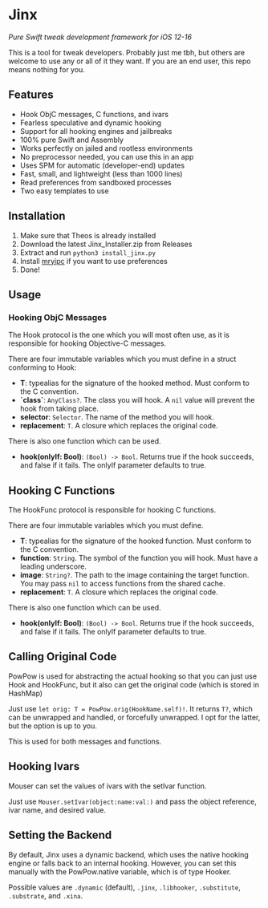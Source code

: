 # Jinx
*Pure Swift tweak development framework for iOS 12-16*

This is a tool for tweak developers. Probably just me tbh, but others are welcome to use any or all of it they want. If you are an end user, this repo means nothing for you.

## Features
- Hook ObjC messages, C functions, and ivars
- Fearless speculative and dynamic hooking
- Support for all hooking engines and jailbreaks
- 100% pure Swift and Assembly
- Works perfectly on jailed and rootless environments
- No preprocessor needed, you can use this in an app
- Uses SPM for automatic (developer-end) updates
- Fast, small, and lightweight (less than 1000 lines)
- Read preferences from sandboxed processes
- Two easy templates to use

## Installation
1. Make sure that Theos is already installed
2. Download the latest Jinx\_Installer.zip from Releases
3. Extract and run `python3 install_jinx.py`
4. Install [mryipc][1] if you want to use preferences
5. Done!

## Usage
### Hooking ObjC Messages
The Hook protocol is the one which you will most often use, as it is responsible for hooking Objective-C messages.

There are four immutable variables which you must define in a struct conforming to Hook:

- **T**: typealias for the signature of the hooked method. Must conform to the C convention.
- **\`class\`**: `AnyClass?`. The class you will hook. A `nil` value will prevent the hook from taking place.
- **selector**: `Selector`. The name of the method you will hook.
- **replacement**: `T`. A closure which replaces the original code.

There is also one function which can be used.

- **hook(onlyIf: Bool)**: `(Bool) -> Bool`. Returns true if the hook succeeds, and false if it fails. The onlyIf parameter defaults to true.

## Hooking C Functions
The HookFunc protocol is responsible for hooking C functions.

There are four immutable variables which you must define.

- **T**: typealias for the signature of the hooked function. Must conform to the C convention.
- **function**: `String`. The symbol of the function you will hook. Must have a leading underscore.
- **image**: `String?`. The path to the image containing the target function. You may pass `nil` to access functions from the   shared cache.
- **replacement**: `T`. A closure which replaces the original code.

There is also one function which can be used.

- **hook(onlyIf: Bool)**: `(Bool) -> Bool`. Returns true if the hook succeeds, and false if it fails. The onlyIf parameter defaults to true.

## Calling Original Code
PowPow is used for abstracting the actual hooking so that you can just use Hook and HookFunc, but it also can get the original code (which is stored in HashMap)

Just use `let orig: T = PowPow.orig(HookName.self)!`. It returns `T?`, which can be unwrapped and handled, or forcefully unwrapped. I opt for the latter, but the option is up to you.

This is used for both messages and functions.

## Hooking Ivars
Mouser can set the values of ivars with the setIvar function.

Just use `Mouser.setIvar(object:name:val:)` and pass the object reference, ivar name, and desired value.

## Setting the Backend
By default, Jinx uses a dynamic backend, which uses the native hooking engine or falls back to an internal hooking. However, you can set this manually with the PowPow.native variable, which is of type Hooker.

Possible values are `.dynamic` (default), `.jinx`, `.libhooker`, `.substitute`, `.substrate`, and `.xina`.

[1]:	https://github.com/Muirey03/MRYIPC "mryipc"